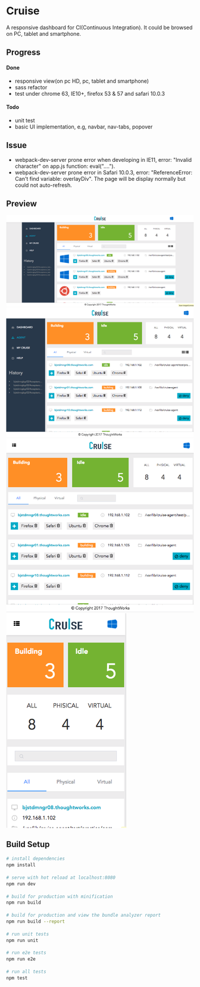 # Cruise
A responsive dashboard for CI(Continuous Integration). It could be browsed on PC, tablet and smartphone.

## Progress
#### Done
- responsive view(on pc HD, pc, tablet and smartphone)
- sass refactor
- test under chrome 63, IE10+, firefox 53 & 57 and safari 10.0.3

#### Todo
- unit test
- basic UI implementation, e.g, navbar, nav-tabs, popover

## Issue
- webpack-dev-server prone error when developing in IE11, error: "Invalid character" on app.js function: eval("....").
- webpack-dev-server prone error in Safari 10.0.3, error: "ReferenceError: Can't find variable: overlayDiv". The page will be display normally but could not auto-refresh.

## Preview
![PC-HD-1200](./preview/PC-HD-1200.png)
![PC-1024](./preview/PC-1024.png)
![table-768](./preview/tablet-768.png)
![smartphone-320](./preview/smartphone-320.png)

## Build Setup

``` bash
# install dependencies
npm install

# serve with hot reload at localhost:8080
npm run dev

# build for production with minification
npm run build

# build for production and view the bundle analyzer report
npm run build --report

# run unit tests
npm run unit

# run e2e tests
npm run e2e

# run all tests
npm test
```
